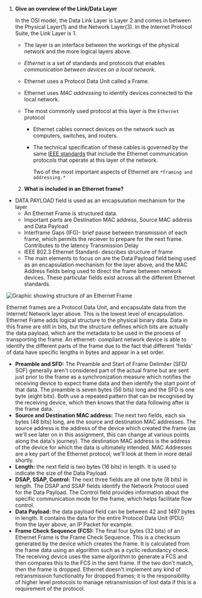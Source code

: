 

1. **Give an overview of the Link/Data Layer**

   In the OSI model, the Data Link Layer is Layer 2 and comes in between the Physical Layer(1) and the Network Layer(3).  In the Internet Protocol Suite, the Link Layer is 1.	

    * The layer is an interface between the workings of the physical network and the more logical layers above.

    * *Ethernet* is a set of standards and protocols that enables *communication between devices on a local network*.

   * Ethernet uses a Protocol Data Unit called a Frame.

   * Ethernet uses *MAC addressing* to identify devices connected to the local network.

    * The most commonly used protocol at this layer is the `Ethernet` protocol

      * Ethernet cables connect devices on the network such as computers, switches, and routers.

      * The technical specification of these cables is governed by the same [IEEE standards](https://standards.ieee.org/standard/802_3-2018.html) that include the Ethernet communication protocols that operate at this layer of the network.

        Two of the most important aspects of Ethernet are `*framing and addressing.*`

   

   2. **What is included in an Ethernet frame?**

- DATA PAYLOAD field is used as an encapsulation mechanism for the layer 
	- An Ethernet Frame is structured data. 
	- Important parts are Destination MAC address, Source MAC address and Data Payload 
	- Interframe Gaps (IFG)- brief pause between transmission of each frame, which permits the reciever to prepare for the next frame. Contributes to the latency Transmission Delay
	- IEEE 802.3 Ethernet Standard- describes structure of frame 
	- The main elements to focus on are the Data Payload field being used as an encapsulation mechanism for the layer above, and the MAC Address fields being used to direct the frame between network devices. These particular fields exist across all the different Ethernet standards.

![Graphic showing structure of an Ethernet Frame](https://da77jsbdz4r05.cloudfront.net/images/ls170/data-link-layer-frame-structure.png)

Ethernet frames are a Protocol Data Unit, and encapsulate data from the Internet/ Network layer above. This is the lowest level of encapsulation.  Ethernet Frame adds logical structure to the physical binary data. Data in this frame are still in bits, but the structure defines which bits are actually the data payload, which are the metadata to be used in the process of transporting the frame. An ethernet- compliant network device is able to identify the different parts of the frame due to the fact that different 'fields' of data have specific lengths in bytes and appear in a set order.

- **Preamble and SFD:** The Preamble and Start of Frame Delimiter (SFD/ SOF) generally aren't considered part of the actual frame but are sent just prior to the frame as a synchronization measure which notifies the receiving device to expect frame data and then identify the start point of that data. The preamble is seven bytes (56 bits) long and the SFD is one byte (eight bits). Both use a repeated pattern that can be recognised by the receiving device, which then knows that the data following after is the frame data.
- **Source and Destination MAC address:** The next two fields, each six bytes (48 bits) long, are the source and destination MAC addresses. The source address is the address of the device which created the frame (as we'll see later on in this assignment, this can change at various points along the data's journey). The destination MAC address is the address of the device for which the data is ultimately intended. MAC Addresses are a key part of the Ethernet protocol; we'll look at them in more detail shortly.
- **Length:** the next field is two bytes (16 bits) in length. It is used to indicate the size of the Data Payload.
- **DSAP, SSAP, Control:** The next three fields are all one byte (8 bits) in length. The DSAP and SSAP fields identify the Network Protocol used for the Data Payload. The Control field provides information about the specific communication mode for the frame, which helps facilitate flow control.
- **Data Payload:** the data payload field can be between 42 and 1497 bytes in length. It contains the data for the entire Protocol Data Unit (PDU) from the layer above, an IP Packet for example.
- **Frame Check Sequence (FCS):** The final four bytes (32 bits) of an Ethernet Frame is the Frame Check Sequence. This is a checksum generated by the device which creates the frame. It is calculated from the frame data using an algorithm such as a cyclic redundancy check. The receiving device uses the same algorithm to generate a FCS and then compares this to the FCS in the sent frame. If the two don't match, then the frame is dropped. Ethernet doesn't implement any kind of retransmission functionality for dropped frames; it is the responsibility of higher level protocols to manage retransmission of lost data if this is a requirement of the protocol.











